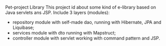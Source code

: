 Pet-project Library
This project id about some kind of e-library based on Java servlets ans JSP.
Include 3 layers (modules):
* repository module with self-made dao, running with Hibernate, JPA and Liquibase;
* services module with dto running with Mapstruct;
* controller module with servlet working with command pattern and JSP.
